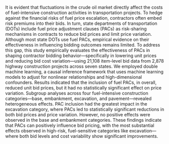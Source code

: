 It is evident that fluctuations in the crude oil market directly affect the costs of fuel-intensive construction activities in transportation projects. To hedge against the financial risks of fuel price escalation, contractors often embed risk premiums into their bids. In turn, state departments of transportation (DOTs) include fuel price adjustment clauses (PACs) as risk-sharing mechanisms in contracts to reduce bid prices and limit price variation. Although most state DOTs use fuel PACs, empirical evidence on their effectiveness in influencing bidding outcomes remains limited. To address this gap, this study empirically evaluates the effectiveness of PACs in shaping contractor bidding behavior—specifically in lowering unit prices and reducing bid cost variation—using 21,108 item-level bid data from 2,878 highway construction projects across seven states. We employed double machine learning, a causal inference framework that uses machine learning models to adjust for nonlinear relationships and high-dimensional confounders. Results indicated that the inclusion of fuel PACs, in overall, reduced unit bid prices, but it had no statistically significant effect on price variation. Subgroup analyses across four fuel-intensive construction categories—base, embankment, excavation, and pavement—revealed heterogeneous effects. PAC inclusion had the greatest impact in the excavation category, where PACs led to statistically significant reductions in both bid prices and price variation. However, no positive effects were observed in the base and embankment categories. These findings indicate that PACs can positively influence bid pricing, with the most substantial effects observed in high-risk, fuel-sensitive categories like excavation—where both bid levels and cost variability show significant improvements.
